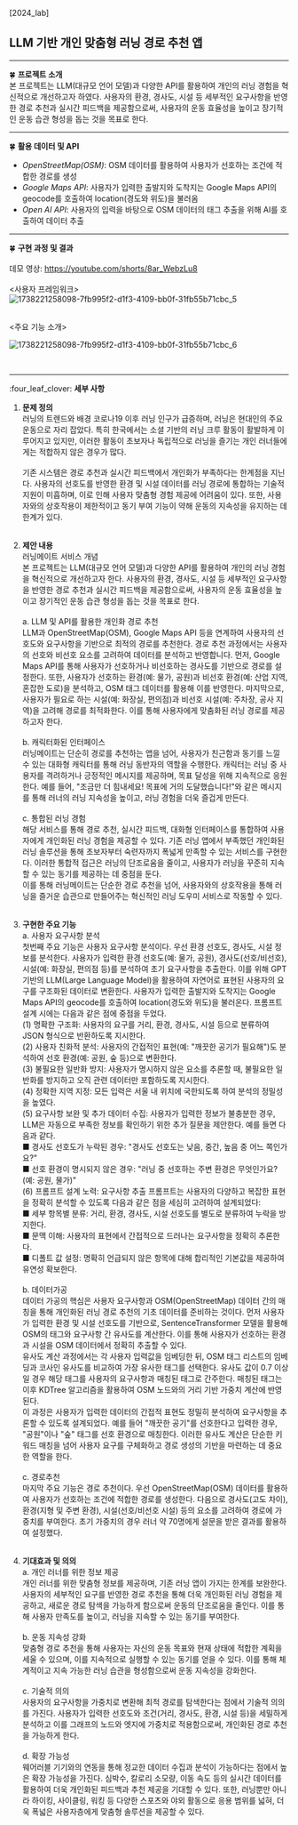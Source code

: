 [2024_lab] <br>
<h2>LLM 기반 개인 맞춤형 러닝 경로 추천 앱</h2>
<hr>

:four_leaf_clover: <strong>프로젝트 소개</strong> <br>
본 프로젝트는 LLM(대규모 언어 모델)과 다양한 API를 활용하여 개인의 러닝 경험을 
혁신적으로 개선하고자 하였다. 사용자의 환경, 경사도, 시설 등 세부적인 요구사항을 반영한 
경로 추천과 실시간 피드백을 제공함으로써, 사용자의 운동 효율성을 높이고 장기적인 운동 
습관 형성을 돕는 것을 목표로 한다.
<hr>

:four_leaf_clover: <strong>활용 데이터 및 API</strong> <br>
- <em>OpenStreetMap(OSM)</em>:  OSM 데이터를 활용하여 사용자가 선호하는 조건에 적합한 경로를 생성<br>
- <em>Google Maps API</em>: 사용자가 입력한 출발지와 도착지는 Google Maps API의 geocode를 호출하여 location(경도와 위도)을 불러옴<br>
- <em>Open AI API</em>: 사용자의 입력을 바탕으로 OSM 데이터의 태그 추출을 위해 AI를 호출하여 데이터 추출<br>
<hr>

:four_leaf_clover: <strong>구현 과정 및 결과</strong> <br><br>
데모 영상: https://youtube.com/shorts/8ar_WebzLu8
<br><br>
<사용자 프레임워크>
![1738221258098-7fb995f2-d1f3-4109-bb0f-31fb55b71cbc_5](https://github.com/user-attachments/assets/dccbc213-5813-40a7-bfe8-2c25668f87dd)

<br>
<주요 기능 소개>
  
![1738221258098-7fb995f2-d1f3-4109-bb0f-31fb55b71cbc_6](https://github.com/user-attachments/assets/48be81b2-cea4-40cd-bb6d-2c9d76a41e42)

<br>

<hr>
:four_leaf_clover: <strong>세부 사항</strong> <br>
                                                
1. <strong>문제 정의</strong> <br>
러닝의 트렌드와 배경
코로나19 이후 러닝 인구가 급증하며, 러닝은 현대인의 주요 운동으로 자리 잡았다. 특히 
한국에서는 소셜 기반의 러닝 크루 활동이 활발하게 이루어지고 있지만, 이러한 활동이 
초보자나 독립적으로 러닝을 즐기는 개인 러너들에게는 적합하지 않은 경우가 많다. <br><br>
기존 시스템은 경로 추천과 실시간 피드백에서 개인화가 부족하다는 한계점을 지닌다. 
사용자의 선호도를 반영한 환경 및 시설 데이터를 러닝 경로에 통합하는 기술적 지원이 
미흡하며, 이로 인해 사용자 맞춤형 경험 제공에 어려움이 있다. 또한, 사용자와의 
상호작용이 제한적이고 동기 부여 기능이 약해 운동의 지속성을 유지하는 데 한계가 있다. <br><br>

2. <strong>제안 내용</strong> <br>
러닝메이트 서비스 개념 <br>
본 프로젝트는 LLM(대규모 언어 모델)과 다양한 API를 활용하여 개인의 러닝 경험을 
혁신적으로 개선하고자 한다. 사용자의 환경, 경사도, 시설 등 세부적인 요구사항을 반영한 
경로 추천과 실시간 피드백을 제공함으로써, 사용자의 운동 효율성을 높이고 장기적인 운동 
습관 형성을 돕는 것을 목표로 한다. <br><br>
a. LLM 및 API를 활용한 개인화 경로 추천 <br>
LLM과 OpenStreetMap(OSM), Google Maps API 등을 연계하여 사용자의 선호도와 
요구사항을 기반으로 최적의 경로를 추천한다. 경로 추천 과정에서는 사용자의 선호와 
비선호 요소를 고려하여 데이터를 분석하고 반영합니다. 먼저, Google Maps API를 통해 
사용자가 선호하거나 비선호하는 경사도를 기반으로 경로를 설정한다. 또한, 사용자가 
선호하는 환경(예: 물가, 공원)과 비선호 환경(예: 산업 지역, 혼잡한 도로)을 분석하고, OSM 
태그 데이터를 활용해 이를 반영한다. 마지막으로, 사용자가 필요로 하는 시설(예: 화장실, 
편의점)과 비선호 시설(예: 주차장, 공사 지역)을 고려해 경로를 최적화한다. 이를 통해 
사용자에게 맞춤화된 러닝 경로를 제공하고자 한다. <br><br>
b. 캐릭터화된 인터페이스 <br>
러닝메이트는 단순히 경로를 추천하는 앱을 넘어, 사용자가 친근함과 동기를 느낄 수 있는 
대화형 캐릭터를 통해 러닝 동반자의 역할을 수행한다. 캐릭터는 러닝 중 사용자를 
격려하거나 긍정적인 메시지를 제공하며, 목표 달성을 위해 지속적으로 응원한다. 예를 
들어, "조금만 더 힘내세요! 목표에 거의 도달했습니다!"와 같은 메시지를 통해 러너의 러닝 
지속성을 높이고, 러닝 경험을 더욱 즐겁게 만든다. <br><br>
c. 통합된 러닝 경험 <br>
해당 서비스를 통해 경로 추천, 실시간 피드백, 대화형 인터페이스를 통합하여 사용자에게 
개인화된 러닝 경험을 제공할 수 있다. 기존 러닝 앱에서 부족했던 개인화된 러닝 솔루션을 
통해 초보자부터 숙련자까지 폭넓게 만족할 수 있는 서비스를 구현한다. 이러한 통합적 
접근은 러닝의 단조로움을 줄이고, 사용자가 러닝을 꾸준히 지속할 수 있는 동기를 
제공하는 데 중점을 둔다. <br>
이를 통해 러닝메이트는 단순한 경로 추천을 넘어, 사용자와의 상호작용을 통해 러닝을 
즐거운 습관으로 만들어주는 혁신적인 러닝 도우미 서비스로 작동할 수 있다. <br><br>

3. <strong>구현한 주요 기능</strong> <br>
a. 사용자 요구사항 분석 <br>
첫번째 주요 기능은 사용자 요구사항 분석이다. 우선 환경 선호도, 경사도, 시설 정보를 
분석한다. 사용자가 입력한 환경 선호도(예: 물가, 공원), 경사도(선호/비선호), 시설(예: 
화장실, 편의점 등)를 분석하여 초기 요구사항을 추출한다. 이를 위해 GPT 기반의 
LLM(Large Language Model)을 활용하여 자연어로 표현된 사용자의 요구를 구조화된 
데이터로 변환한다. 사용자가 입력한 출발지와 도착지는 Google Maps API의 geocode를 
호출하여 location(경도와 위도)을 불러온다. 프롬프트 설계 시에는 다음과 같은 점에 중점을 
두었다. <br>
(1) 명확한 구조화:  사용자의 요구를 거리, 환경, 경사도, 시설 등으로 분류하여 JSON 
형식으로 반환하도록 지시한다. <br>
(2) 사용자 친화적 분석: 사용자의 간접적인 표현(예: "깨끗한 공기가 필요해")도 
분석하여 선호 환경(예: 공원, 숲 등)으로 변환한다. <br>
(3) 불필요한 일반화 방지: 사용자가 명시하지 않은 요소를 추론할 때, 불필요한 
일반화를 방지하고 오직 관련 데이터만 포함하도록 지시한다. <br>
(4) 정확한 지역 지정: 모든 입력은 서울 내 위치에 국한되도록 하여 분석의 정밀성을 
높였다. <br>
(5) 요구사항 보완 및 추가 데이터 수집: 사용자가 입력한 정보가 불충분한 경우, LLM은 
자동으로 부족한 정보를 확인하기 위한 추가 질문을 제안한다. 예를 들면 다음과 
같다. <br>
 ■ 경사도 선호도가 누락된 경우: "경사도 선호도는 낮음, 중간, 높음 중 
어느 쪽인가요?" <br>
 ■ 선호 환경이 명시되지 않은 경우: "러닝 중 선호하는 주변 환경은 
무엇인가요? (예: 공원, 물가)" <br>
(6) 프롬프트 설계 노력: 요구사항 추출 프롬프트는 사용자의 다양하고 복잡한 표현을 
정확히 분석할 수 있도록 다음과 같은 점을 세심히 고려하여 설계되었다: <br>
 ■ 세부 항목별 분류: 거리, 환경, 경사도, 시설 선호도를 별도로 
분류하여 누락을 방지한다. <br>
 ■ 문맥 이해: 사용자의 표현에서 간접적으로 드러나는 요구사항을 
정확히 추론한다. <br>
 ■ 디폴트 값 설정: 명확히 언급되지 않은 항목에 대해 합리적인 
기본값을 제공하여 유연성 확보한다. <br><br>
b. 데이터가공 <br>
데이터 가공의 핵심은 사용자 요구사항과 OSM(OpenStreetMap) 데이터 간의 매칭을 통해 
개인화된 러닝 경로 추천의 기초 데이터를 준비하는 것이다. 먼저 사용자가 입력한 환경 및 
시설 선호도를 기반으로, SentenceTransformer 모델을 활용해 OSM의 태그와 요구사항 간 
유사도를 계산한다. 이를 통해 사용자가 선호하는 환경과 시설을 OSM 데이터에서 정확히 
추출할 수 있다. <br>
유사도 계산 과정에서는 각 사용자 입력값을 임베딩한 뒤, OSM 태그 리스트의 임베딩과 
코사인 유사도를 비교하여 가장 유사한 태그를 선택한다. 유사도 값이 0.7 이상일 경우 해당 
태그를 사용자의 요구사항과 매칭된 태그로 간주한다. 매칭된 태그는 이후 KDTree 
알고리즘을 활용하여 OSM 노드와의 거리 기반 가중치 계산에 반영된다. <br>
이 과정은 사용자가 입력한 데이터의 간접적 표현도 정밀히 분석하여 요구사항을 추론할 수 
있도록 설계되었다. 예를 들어 "깨끗한 공기"를 선호한다고 입력한 경우, "공원"이나 "숲" 
태그를 선호 환경으로 매칭한다. 이러한 유사도 계산은 단순한 키워드 매칭을 넘어 사용자 
요구를 구체화하고 경로 생성의 기반을 마련하는 데 중요한 역할을 한다. <br><br>
c. 경로추천 <br>
마지막 주요 기능은 경로 추천이다. 우선 OpenStreetMap(OSM) 데이터를 활용하여 
사용자가 선호하는 조건에 적합한 경로를 생성한다. 다음으로 경사도(고도 차이), 환경(지형 
및 주변 환경), 시설(선호/비선호 시설) 등의 요소를 고려하여 경로에 가중치를 부여한다. 
초기 가중치의 경우 러너 약 70명에게 설문을 받은 결과를 활용하여 설정했다. <br><br>

4. <strong>기대효과 및 의의</strong> <br>
a. 개인 러너를 위한 정보 제공 <br>
개인 러너를 위한 맞춤형 정보를 제공하며, 기존 러닝 앱이 가지는 한계를 보완한다. 
사용자의 세부적인 요구를 반영한 경로 추천을 통해 더욱 개인화된 러닝 경험을 제공하고, 
새로운 경로 탐색을 가능하게 함으로써 운동의 단조로움을 줄인다. 이를 통해 사용자 
만족도를 높이고, 러닝을 지속할 수 있는 동기를 부여한다. <br><br>
b. 운동 지속성 강화 <br>
맞춤형 경로 추천을 통해 사용자는 자신의 운동 목표와 현재 상태에 적합한 계획을 세울 수 
있으며, 이를 지속적으로 실행할 수 있는 동기를 얻을 수 있다. 이를 통해 체계적이고 지속 
가능한 러닝 습관을 형성함으로써 운동 지속성을 강화한다. <br><br>
c. 기술적 의의 <br>
사용자의 요구사항을 가중치로 변환해 최적 경로를 탐색한다는 점에서 기술적 의의를 
가진다. 사용자가 입력한 선호도와 조건(거리, 경사도, 환경, 시설 등)을 세밀하게 분석하고 
이를 그래프의 노드와 엣지에 가중치로 적용함으로써, 개인화된 경로 추천을 가능하게 
한다. <br><br>
d. 확장 가능성 <br>
웨어러블 기기와의 연동을 통해 정교한 데이터 수집과 분석이 가능하다는 점에서 높은 확장 
가능성을 가진다. 심박수, 칼로리 소모량, 이동 속도 등의 실시간 데이터를 활용하여 더욱 
개인화된 피드백과 추천 제공을 기대할 수 있다. 또한, 러닝뿐만 아니라 하이킹, 사이클링, 
워킹 등 다양한 스포츠와 야외 활동으로 응용 범위를 넓혀, 더욱 폭넓은 사용자층에게 
맞춤형 솔루션을 제공할 수 있다. <br><br>
